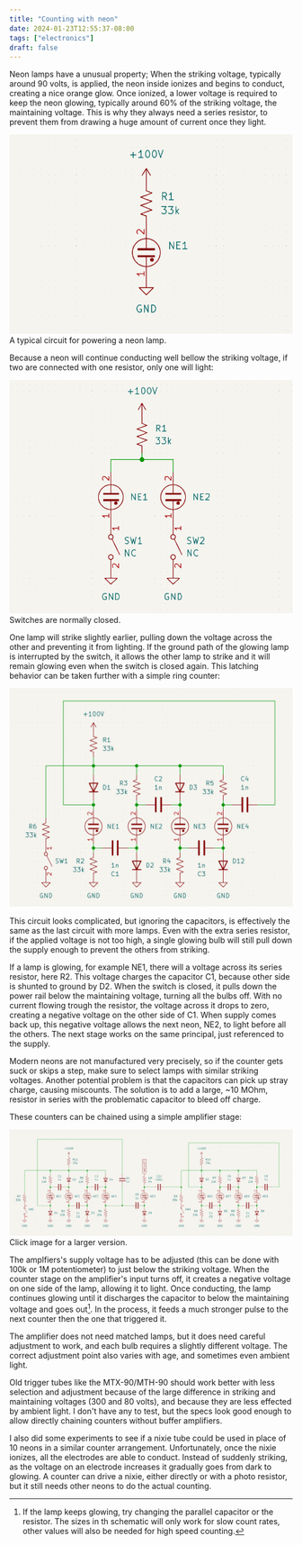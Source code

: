 ```yaml
---
title: "Counting with neon"
date: 2024-01-23T12:55:37-08:00
tags: ["electronics"]
draft: false
---
```


Neon lamps have a unusual property;
When the striking voltage, typically around 90 volts, is applied, the neon inside ionizes and begins to conduct, creating a nice orange glow.
Once ionized, a lower voltage is required to keep the neon glowing, typically around 60% of the striking voltage, the maintaining voltage.
This is why they always need a series resistor, to prevent them from drawing a huge amount of current once they light.

<!-- A typical neon light circuit --->
![A schematic of a neon lamp with a current limiting resistor](neon.png)
A typical circuit for powering a neon lamp.

Because a neon will continue conducting well bellow the striking voltage, if two are connected with one resistor, only one will light:

<!-- A neon rs latch--->
![A single resistor limiting current to two neons](rs.png)
Switches are normally closed.

One lamp will strike slightly earlier, pulling down the voltage across the other and preventing it from lighting.
If the ground path of the glowing lamp is interrupted by the switch, it allows the other lamp to strike and it will remain glowing even when the switch is closed again.
This latching behavior can be taken further with a simple ring counter:

<!-- Neon ring counter -->
![A neon ring counter](count.png)

This circuit looks complicated, but ignoring the capacitors, is effectively the same as the last circuit with more lamps.
Even with the extra series resistor, if the applied voltage is not too high, a single glowing bulb will still pull down the supply enough to prevent the others from striking.

If a lamp is glowing, for example NE1, there will a voltage across its series resistor, here R2.
This voltage charges the capacitor C1, because other side is shunted to ground by D2.
When the switch is closed, it pulls down the power rail below the maintaining voltage, turning all the bulbs off.
With no current flowing trough the resistor, the voltage across it drops to zero, creating a negative voltage on the other side of C1.
When supply comes back up, this negative voltage allows the next neon, NE2, to light before all the others.
The next stage works on the same principal, just referenced to the supply.

Modern neons are not manufactured very precisely, so if the counter gets suck or skips a step, make sure to select lamps with similar striking voltages.
Another potential problem is that the capacitors can pick up stray charge, causing miscounts.
The solution is to add a large, ~10 MOhm, resistor in series with the problematic capacitor to bleed off charge.

These counters can be chained using a simple amplifier stage:

<!-- Neon buffer stage -->
[![Two changed divide by 4 neon counters.](chain.png)](/projects/neon-calc/chain.png)
Click image for a larger version.

The amplfiers's supply voltage has to be adjusted (this can be done with 100k or 1M potentiometer) to just below the striking voltage.
When the counter stage on the amplifier's input turns off, it creates a negative voltage on one side of the lamp, allowing it to light.
Once conducting, the lamp continues glowing until it discharges the capacitor to below the maintaining voltage and goes out[^out]. 
In the process, it feeds a much stronger pulse to the next counter then the one that triggered it.

The amplifier does not need matched lamps, but it does need careful adjustment to work, and each bulb requires a slightly different voltage.
The correct adjustment point also varies with age, and sometimes even ambient light.

Old trigger tubes like the MTX-90/MTH-90 should work better with less selection and adjustment because of the large difference in striking and maintaining voltages (300 and 80 volts), and because they are less effected by ambient light.
I don't have any to test, but the specs look good enough to allow directly chaining counters without buffer amplifiers.

I also did some experiments to see if a nixie tube could be used in place of 10 neons in a similar counter arrangement.
Unfortunately, once the nixie ionizes, all the electrodes are able to conduct.
Instead of suddenly striking, as the voltage on an electrode increases it gradually goes from dark to glowing.
A counter can drive a nixie, either directly or with a photo resistor, but it still needs other neons to do the actual counting.

[^out]: If the lamp keeps glowing, try changing the parallel capacitor or the resistor. The sizes in th schematic will only work for slow count rates, other values will also be needed for high speed counting.
